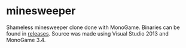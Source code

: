 # minesweeper

Shameless minesweeper clone done with MonoGame. Binaries can be found in [releases](https://github.com/rojuu/minesweeper/releases). Source was made using Visual Studio 2013 and MonoGame 3.4.
